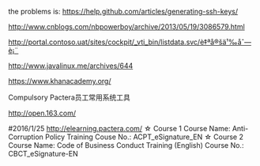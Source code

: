 
the problems is:
https://help.github.com/articles/generating-ssh-keys/


http://www.cnblogs.com/nbpowerboy/archive/2013/05/19/3086579.html

http://portal.contoso.uat/sites/cockpit/_vti_bin/listdata.svc/è‡ªå®šä¹‰åˆ—è¡¨

http://www.javalinux.me/archives/644

 
 https://www.khanacademy.org/
 

 Compulsory Pactera员工常用系统工具
 
 http://open.163.com/


#2016/1/25
http://elearning.pactera.com/
☆ Course 1
Course Name: Anti-Corruption Policy Training
Couse No.: ACPT_eSignature_EN
☆ Course 2
Course Name: Code of Business Conduct Training (English)
Course No.: CBCT_eSignature-EN
